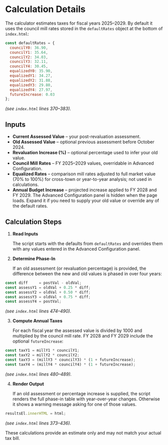 # Calculation Details

The calculator estimates taxes for fiscal years 2025–2029. By default it uses the council mill rates stored in the `defaultRates` object at the bottom of `index.html`:

```javascript
const defaultRates = {
  councilY0: 36.90,
  councilY1: 35.64,
  councilY2: 34.03,
  councilY3: 32.11,
  councilY4: 30.45,
  equalizedY0: 35.90,
  equalizedY1: 34.27,
  equalizedY2: 31.88,
  equalizedY3: 29.80,
  equalizedY4: 27.97,
  futureIncrease: 0.03
};
```

*(see `index.html` lines 370–383).* 

## Inputs

- **Current Assessed Value** – your post-revaluation assessment.
- **Old Assessed Value** – optional previous assessment before October 2024.
- **Revaluation Increase (%)** – optional percentage used to infer your old value.
- **Council Mill Rates** – FY 2025–2029 values, overridable in Advanced Configuration.
- **Equalized Rates** – comparison mill rates adjusted to full market value
  (70% to 100%) for cross-town or year-to-year analysis; not used in
  calculations.
- **Annual Budget Increase** – projected increase applied to FY 2028 and FY 2029.
The Advanced Configuration panel is hidden when the page loads. Expand it if you need to supply your old value or override any of the default rates.


## Calculation Steps

1. **Read Inputs**

   The script starts with the defaults from `defaultRates` and overrides them with any values entered in the Advanced Configuration panel.

2. **Determine Phase-In**

   If an old assessment (or revaluation percentage) is provided, the difference between the new and old values is phased in over four years:

```javascript
const diff     = postVal - oldVal;
const assessY1 = oldVal + 0.25 * diff;
const assessY2 = oldVal + 0.50 * diff;
const assessY3 = oldVal + 0.75 * diff;
const assessY4 = postVal;
```
*(see `index.html` lines 474–490).* 

3. **Compute Annual Taxes**

   For each fiscal year the assessed value is divided by 1000 and multiplied by the council mill rate. FY 2028 and FY 2029 include the optional `futureIncrease`:

```javascript
const taxY1 = millY1 * councilY1;
const taxY2 = millY2 * councilY2;
const taxY3 = (millY3 * councilY3) * (1 + futureIncrease);
const taxY4 = (millY4 * councilY4) * (1 + futureIncrease);
```
*(see `index.html` lines 480–489).* 

4. **Render Output**

   If an old assessment or percentage increase is supplied, the script renders the full phase-in table with year-over-year changes. Otherwise it shows a warning message asking for one of those values.

```javascript
resultsEl.innerHTML = html;
```
*(see `index.html` lines 373–436).* 

These calculations provide an estimate only and may not match your actual tax bill.
